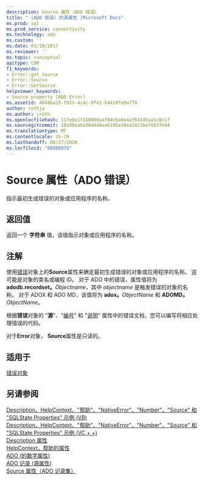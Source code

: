 ```yaml
---
description: Source 属性（ADO 错误）
title: " (ADO 错误) 的源属性 |Microsoft Docs"
ms.prod: sql
ms.prod_service: connectivity
ms.technology: ado
ms.custom: ''
ms.date: 01/19/2017
ms.reviewer: ''
ms.topic: conceptual
apitype: COM
f1_keywords:
- Error::get_Source
- Error::Source
- Error::GetSource
helpviewer_keywords:
- Source property [ADO Error]
ms.assetid: 4044ba15-f013-4c4c-9fe1-b4410fe9a778
author: rothja
ms.author: jroth
ms.openlocfilehash: 117e6e1f16800daaf94cba6e4a7643d5aa1c8c1f
ms.sourcegitcommit: 18a98ea6a30d448aa6195e10ea2413be7e837e94
ms.translationtype: MT
ms.contentlocale: zh-CN
ms.lasthandoff: 08/27/2020
ms.locfileid: "88988978"
---
```

# <a name="source-property-ado-error"></a>Source 属性（ADO 错误）
指示最初生成错误的对象或应用程序的名称。  
  
## <a name="return-value"></a>返回值  
 返回一个 **字符串** 值，该值指示对象或应用程序的名称。  
  
## <a name="remarks"></a>注解  
 使用[错误](./error-object.md)对象上的**Source**属性来确定最初生成错误的对象或应用程序的名称。 这可能是对象的类名或编程 ID。 对于 ADO 中的错误，属性值将为 **adodb.recordset。**_Objectname_，其中 *objectname* 是触发错误的对象的名称。 对于 ADOX 和 ADO MD，该值将为 **adox。**_ObjectName_ 和 **ADOMD。**_ObjectName_。  
  
 根据**错误**对象的 "**源**"、"[编号](./number-property-ado.md)" 和 "[说明](./description-property.md)" 属性中的错误文档，您可以编写将相应处理错误的代码。  
  
 对于**Error**对象， **Source**属性是只读的。  
  
## <a name="applies-to"></a>适用于  
 [错误对象](./error-object.md)  
  
## <a name="see-also"></a>另请参阅  
 [Description、HelpContext、"帮助"、"NativeError"、"Number"、"Source" 和 "SQLState Properties" 示例 (VB) ](./description-helpcontext-helpfile-nativeerror-number-source-example-vb.md)   
 [Description、HelpContext、"帮助"、"NativeError"、"Number"、"Source" 和 "SQLState Properties" 示例 (VC + +) ](./description-helpcontext-helpfile-nativeerror-number-source-example-vc.md)   
 [Description 属性](./description-property.md)   
 [HelpContext，帮助的属性](./helpcontext-helpfile-properties.md)   
 [ADO (的数字属性) ](./number-property-ado.md)   
 [ADO 记录 (源属性) ](./source-property-ado-record.md)   
 [Source 属性（ADO 记录集）](./source-property-ado-recordset.md)